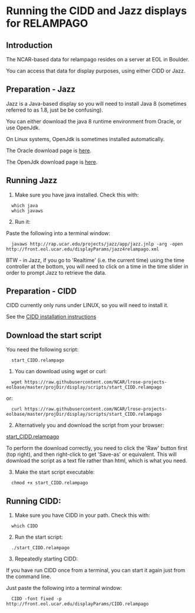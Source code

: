 # Running the CIDD and Jazz displays for RELAMPAGO

## Introduction

The NCAR-based data for relampago resides on a server at EOL in Boulder.

You can access that data for display purposes, using either CIDD or Jazz.

## Preparation - Jazz

Jazz is a Java-based display so you will need to install Java 8 (sometimes referred to as 1.8, just be be confusing).

You can either download the java 8 runtime environment from Oracle, or use OpenJdk.

On Linux systems, OpenJdk is sometimes installed automatically.

The Oracle download page is [here](https://www.oracle.com/technetwork/java/javase/downloads/jdk8-downloads-2133151.html).

The OpenJdk download page is [here](https://openjdk.java.net/install/).

## Running Jazz

1. Make sure you have java installed. Check this with:

```
  which java
  which javaws
```

2. Run it:

Paste the following into a terminal window:

```
  javaws http://rap.ucar.edu/projects/jazz/app/jazz.jnlp -arg -open http://front.eol.ucar.edu/displayParams/jazz4relampago.xml
```

BTW - in Jazz, if you go to 'Realtime' (i.e. the current time) using the time controller at the bottom, you will need to click on a time in the time slider in order to prompt Jazz to retrieve the data.

## Preparation - CIDD

CIDD currently only runs under LINUX, so you will need to install it.

See the [CIDD installation instructions](https://github.com/NCAR/lrose-core/blob/master/docs/build/CIDD_build.linux.md)

## Download the start script

You need the following script:

```
  start_CIDD.relampago
```

1. You can download using wget or curl:

```
  wget https://raw.githubusercontent.com/NCAR/lrose-projects-eolbase/master/projDir/display/scripts/start_CIDD.relampago
```

or:

```
  curl https://raw.githubusercontent.com/NCAR/lrose-projects-eolbase/master/projDir/display/scripts/start_CIDD.relampago
```

2. Alternatively you and download the script from your browser:

  [start_CIDD.relampago](https://github.com/NCAR/lrose-projects-eolbase/tree/master/projDir/display/scripts/start_CIDD.relampago)

To perform the download correctly, you need to click the 'Raw' button first (top right), and then right-click to get 'Save-as' or equivalent. This will download the script as a text file rather than html, which is what you need.

3. Make the start script executable:

```
  chmod +x start_CIDD.relampago
```

## Running CIDD:

1. Make sure you have CIDD in your path. Check this with:

```
  which CIDD
```

2. Run the start script:

```
  ./start_CIDD.relampago
```

3. Repeatedly starting CIDD:

If you have run CIDD once from a terminal, you can start it again just from the command line.

Just paste the following into a terminal window:

```
  CIDD -font fixed -p http://front.eol.ucar.edu/displayParams/CIDD.relampago
```

